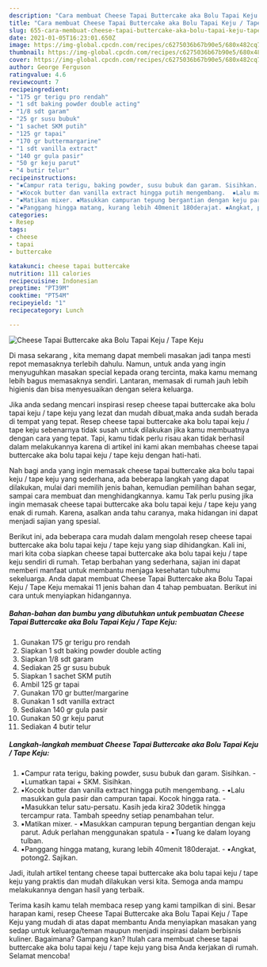 ```yaml
---
description: "Cara membuat Cheese Tapai Buttercake aka Bolu Tapai Keju / Tape Keju yang nikmat Untuk Jualan"
title: "Cara membuat Cheese Tapai Buttercake aka Bolu Tapai Keju / Tape Keju yang nikmat Untuk Jualan"
slug: 655-cara-membuat-cheese-tapai-buttercake-aka-bolu-tapai-keju-tape-keju-yang-nikmat-untuk-jualan
date: 2021-01-05T16:23:01.650Z
image: https://img-global.cpcdn.com/recipes/c6275036b67b90e5/680x482cq70/cheese-tapai-buttercake-aka-bolu-tapai-keju-tape-keju-foto-resep-utama.jpg
thumbnail: https://img-global.cpcdn.com/recipes/c6275036b67b90e5/680x482cq70/cheese-tapai-buttercake-aka-bolu-tapai-keju-tape-keju-foto-resep-utama.jpg
cover: https://img-global.cpcdn.com/recipes/c6275036b67b90e5/680x482cq70/cheese-tapai-buttercake-aka-bolu-tapai-keju-tape-keju-foto-resep-utama.jpg
author: George Ferguson
ratingvalue: 4.6
reviewcount: 7
recipeingredient:
- "175 gr terigu pro rendah"
- "1 sdt baking powder double acting"
- "1/8 sdt garam"
- "25 gr susu bubuk"
- "1 sachet SKM putih"
- "125 gr tapai"
- "170 gr buttermargarine"
- "1 sdt vanilla extract"
- "140 gr gula pasir"
- "50 gr keju parut"
- "4 butir telur"
recipeinstructions:
- "▪️Campur rata terigu, baking powder, susu bubuk dan garam. Sisihkan. ▪️Lumatkan tapai + SKM. Sisihkan."
- "▪️Kocok butter dan vanilla extract hingga putih mengembang.  ▪️Lalu masukkan gula pasir dan campuran tapai. Kocok hingga rata. ▪️Masukkan telur satu-persatu. Kasih jeda kira2 30detik hingga tercampur rata. Tambah speedny setiap penambahan telur."
- "▪️Matikan mixer. ▪️Masukkan campuran tepung bergantian dengan keju parut. Aduk perlahan menggunakan spatula ▪️Tuang ke dalam loyang tulban."
- "▪️Panggang hingga matang, kurang lebih 40menit 180derajat. ▪️Angkat, potong2. Sajikan."
categories:
- Resep
tags:
- cheese
- tapai
- buttercake

katakunci: cheese tapai buttercake 
nutrition: 111 calories
recipecuisine: Indonesian
preptime: "PT39M"
cooktime: "PT54M"
recipeyield: "1"
recipecategory: Lunch

---
```



![Cheese Tapai Buttercake aka Bolu Tapai Keju / Tape Keju](https://img-global.cpcdn.com/recipes/c6275036b67b90e5/680x482cq70/cheese-tapai-buttercake-aka-bolu-tapai-keju-tape-keju-foto-resep-utama.jpg)

Di masa  sekarang , kita memang dapat membeli masakan jadi tanpa mesti repot memasaknya terlebih dahulu. Namun, untuk anda yang ingin menyuguhkan masakan special kepada orang tercinta, maka kamu memang lebih bagus memasaknya sendiri. Lantaran, memasak di rumah jauh lebih higienis dan bisa menyesuaikan dengan selera keluarga.

Jika anda sedang mencari inspirasi resep cheese tapai buttercake aka bolu tapai keju / tape keju yang lezat dan mudah dibuat,maka anda sudah berada di tempat yang tepat. Resep cheese tapai buttercake aka bolu tapai keju / tape keju  sebenarnya tidak susah untuk dilakukan jika kamu membuatnya dengan cara yang tepat. Tapi, kamu tidak perlu risau akan tidak berhasil dalam melakukannya 
karena di artikel ini kami akan membahas cheese tapai buttercake aka bolu tapai keju / tape keju dengan hati-hati.  



Nah bagi anda yang ingin memasak cheese tapai buttercake aka bolu tapai keju / tape keju yang sederhana, ada beberapa langkah yang dapat dilakukan, mulai dari memilih jenis bahan, kemudian pemilihan bahan segar, sampai cara membuat dan menghidangkannya. kamu Tak perlu pusing jika ingin memasak cheese tapai buttercake aka bolu tapai keju / tape keju yang enak di rumah. Karena, asalkan anda  tahu caranya, maka hidangan ini dapat menjadi sajian yang spesial.

Berikut ini, ada beberapa cara mudah dalam mengolah resep cheese tapai buttercake aka bolu tapai keju / tape keju yang siap dihidangkan. Kali ini, mari kita coba siapkan cheese tapai buttercake aka bolu tapai keju / tape keju sendiri di rumah. Tetap berbahan yang sederhana, sajian ini dapat memberi manfaat untuk membantu menjaga kesehatan tubuhmu sekeluarga. Anda dapat membuat Cheese Tapai Buttercake aka Bolu Tapai Keju / Tape Keju memakai 11 jenis bahan dan 4 tahap pembuatan. Berikut ini cara untuk menyiapkan hidangannya.

<!--inarticleads1-->

##### Bahan-bahan dan bumbu yang dibutuhkan untuk pembuatan Cheese Tapai Buttercake aka Bolu Tapai Keju / Tape Keju:

1. Gunakan 175 gr terigu pro rendah
1. Siapkan 1 sdt baking powder double acting
1. Siapkan 1/8 sdt garam
1. Sediakan 25 gr susu bubuk
1. Siapkan 1 sachet SKM putih
1. Ambil 125 gr tapai
1. Gunakan 170 gr butter/margarine
1. Gunakan 1 sdt vanilla extract
1. Sediakan 140 gr gula pasir
1. Gunakan 50 gr keju parut
1. Sediakan 4 butir telur




<!--inarticleads2-->

##### Langkah-langkah membuat Cheese Tapai Buttercake aka Bolu Tapai Keju / Tape Keju:

1. ▪️Campur rata terigu, baking powder, susu bubuk dan garam. Sisihkan. - ▪️Lumatkan tapai + SKM. Sisihkan.
1. ▪️Kocok butter dan vanilla extract hingga putih mengembang.  - ▪️Lalu masukkan gula pasir dan campuran tapai. Kocok hingga rata. - ▪️Masukkan telur satu-persatu. Kasih jeda kira2 30detik hingga tercampur rata. Tambah speedny setiap penambahan telur.
1. ▪️Matikan mixer. - ▪️Masukkan campuran tepung bergantian dengan keju parut. Aduk perlahan menggunakan spatula - ▪️Tuang ke dalam loyang tulban.
1. ▪️Panggang hingga matang, kurang lebih 40menit 180derajat. - ▪️Angkat, potong2. Sajikan.




Jadi, itulah artikel tentang  cheese tapai buttercake aka bolu tapai keju / tape keju  yang praktis dan mudah dilakukan versi kita. Semoga anda mampu melakukannya dengan hasil yang terbaik. 

Terima kasih kamu telah membaca resep yang kami tampilkan di sini. Besar harapan kami, resep  Cheese Tapai Buttercake aka Bolu Tapai Keju / Tape Keju yang mudah di atas dapat membantu Anda menyiapkan masakan yang sedap untuk keluarga/teman maupun menjadi inspirasi dalam berbisnis kuliner. Bagaimana? Gampang kan? Itulah cara membuat cheese tapai buttercake aka bolu tapai keju / tape keju yang bisa Anda kerjakan di rumah. Selamat mencoba!

